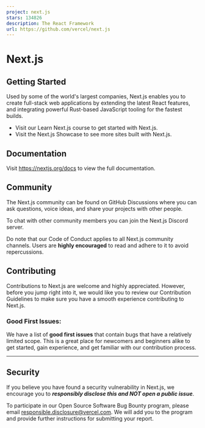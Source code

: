 ```yaml
---
project: next.js
stars: 134826
description: The React Framework
url: https://github.com/vercel/next.js
---
```


Next.js
=======

Getting Started
---------------

Used by some of the world's largest companies, Next.js enables you to create full-stack web applications by extending the latest React features, and integrating powerful Rust-based JavaScript tooling for the fastest builds.

-   Visit our Learn Next.js course to get started with Next.js.
-   Visit the Next.js Showcase to see more sites built with Next.js.

Documentation
-------------

Visit https://nextjs.org/docs to view the full documentation.

Community
---------

The Next.js community can be found on GitHub Discussions where you can ask questions, voice ideas, and share your projects with other people.

To chat with other community members you can join the Next.js Discord server.

Do note that our Code of Conduct applies to all Next.js community channels. Users are **highly encouraged** to read and adhere to it to avoid repercussions.

Contributing
------------

Contributions to Next.js are welcome and highly appreciated. However, before you jump right into it, we would like you to review our Contribution Guidelines to make sure you have a smooth experience contributing to Next.js.

### Good First Issues:

We have a list of **good first issues** that contain bugs that have a relatively limited scope. This is a great place for newcomers and beginners alike to get started, gain experience, and get familiar with our contribution process.

* * *

Security
--------

If you believe you have found a security vulnerability in Next.js, we encourage you to **_responsibly disclose this and NOT open a public issue_**.

To participate in our Open Source Software Bug Bounty program, please email responsible.disclosure@vercel.com. We will add you to the program and provide further instructions for submitting your report.
